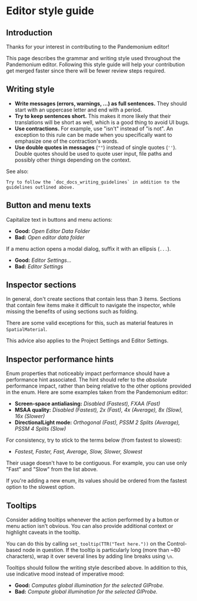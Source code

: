 

# Editor style guide

## Introduction

Thanks for your interest in contributing to the Pandemonium editor!

This page describes the grammar and writing style used throughout the Pandemonium
editor. Following this style guide will help your contribution get merged faster
since there will be fewer review steps required.

## Writing style

- **Write messages (errors, warnings, ...) as full sentences.** They should start
  with an uppercase letter and end with a period.
- **Try to keep sentences short.** This makes it more likely that their translations
  will be short as well, which is a good thing to avoid UI bugs.
- **Use contractions.** For example, use "isn't" instead of "is not". An exception
  to this rule can be made when you specifically want to emphasize one of the
  contraction's words.
- **Use double quotes in messages** (`""`) instead of single quotes (`''`).
  Double quotes should be used to quote user input, file paths and possibly
  other things depending on the context.

See also:


    Try to follow the `doc_docs_writing_guidelines` in addition to the
    guidelines outlined above.

## Button and menu texts

Capitalize text in buttons and menu actions:

- **Good:** *Open Editor Data Folder*
- **Bad:** *Open editor data folder*

If a menu action opens a modal dialog, suffix it with an ellipsis (`...`).

- **Good:** *Editor Settings...*
- **Bad:** *Editor Settings*

## Inspector sections

In general, don't create sections that contain less than 3 items. Sections that
contain few items make it difficult to navigate the inspector, while missing the
benefits of using sections such as folding.

There are some valid exceptions for this, such as material features in
`SpatialMaterial`.

This advice also applies to the Project Settings and Editor Settings.

## Inspector performance hints

Enum properties that noticeably impact performance should have a performance
hint associated. The hint should refer to the *absolute* performance impact,
rather than being relative to the other options provided in the enum. Here are
some examples taken from the Pandemonium editor:

- **Screen-space antialiasing:** *Disabled (Fastest), FXAA (Fast)*
- **MSAA quality:** *Disabled (Fastest), 2x (Fast), 4x (Average), 8x (Slow), 16x
  (Slower)*
- **DirectionalLight mode:** *Orthogonal (Fast), PSSM 2 Splits
  (Average), PSSM 4 Splits (Slow)*

For consistency, try to stick to the terms below (from fastest to slowest):

- *Fastest, Faster, Fast, Average, Slow, Slower, Slowest*

Their usage doesn't have to be contiguous. For example, you can use only "Fast"
and "Slow" from the list above.

If you're adding a new enum, its values should be ordered from the fastest
option to the slowest option.

## Tooltips

Consider adding tooltips whenever the action performed by a button or menu
action isn't obvious. You can also provide additional context or highlight
caveats in the tooltip.

You can do this by calling `set_tooltip(TTR("Text here."))` on the
Control-based node in question. If the tooltip is particularly long (more than
~80 characters), wrap it over several lines by adding line breaks using `\n`.

Tooltips should follow the writing style described above. In addition to this,
use indicative mood instead of imperative mood:

- **Good:** *Computes global illumination for the selected GIProbe.*
- **Bad:** *Compute global illumination for the selected GIProbe.*
